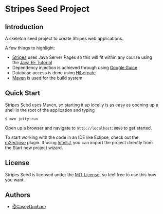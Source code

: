 # Stripes Seed Project

## Introduction

A skeleton seed project to create Stripes web applications.

A few things to highlight:

* [Stripes](http://stripesframework.org) uses Java Server Pages so this will fit within any course using the [Java EE Tutorial](http://docs.oracle.com/javaee/6/tutorial/doc/)
* Dependency injection is achieved through using [Google Guice](https://code.google.com/p/google-guice/)
* Database access is done using [Hibernate](http://www.hibernate.org/)
* [Maven](http://maven.apache.org/) is used for the build system

## Quick Start

Stripes Seed uses Maven, so starting it up locally is as easy as opening up a shell in the root of the application and typing

    $ mvn jetty:run

Open up a browser and navigate to `http://localhost:8080` to get started.

To start working with the code in an IDE like Eclipse, check out the [m2eclipse](http://www.sonatype.org/m2eclipse/) plugin.
If using [IntelliJ](http://www.jetbrains.com/idea/), you can import the project directly from the Start new project wizard.

## License

Stripes Seed is licensed under the [MIT License](http://opensource.org/licenses/MIT), so feel free to use this how you want.

## Authors

* [@CaseyDunham](https://twitter.com/Caseydunham)
